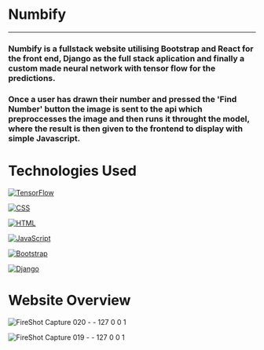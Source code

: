 # Numbify
<hr/>
<h3>Numbify is a fullstack website utilising Bootstrap and React for the front end, Django as the full stack aplication and finally a custom made neural network with tensor flow for the predictions.</h3>
<h3>Once a user has drawn their number and pressed the 'Find Number' button the image is sent to the api which preproccesses the image and then runs it throught the model, where the result is then given to the frontend to display with simple Javascript.</h3>

<h1>Technologies Used</h1>

[TensorFlow]: https://img.shields.io/badge/TensorFlow-FF6F00?style=for-the-badge&logo=tensorflow&logoColor=white
[TensorFlow-url]: https://www.tensorflow.org/
[![TensorFlow][TensorFlow]][TensorFlow-url]

[CSS]: https://img.shields.io/badge/CSS3-1572B6?style=for-the-badge&logo=css3&logoColor=white
[CSS-url]: https://developer.mozilla.org/en-US/docs/Web/CSS
[![CSS][CSS]][CSS-url]

[HTML]: https://img.shields.io/badge/HTML5-E34F26?style=for-the-badge&logo=html5&logoColor=white
[HTML-url]: https://developer.mozilla.org/en-US/docs/Web/HTML
[![HTML][HTML]][HTML-url]

[JavaScript]: https://img.shields.io/badge/JavaScript-F7DF1E?style=for-the-badge&logo=javascript&logoColor=black
[JavaScript-url]: https://developer.mozilla.org/en-US/docs/Web/JavaScript
[![JavaScript][JavaScript]][JavaScript-url]

[Bootstrap]: https://img.shields.io/badge/Bootstrap-563D7C?style=for-the-badge&logo=bootstrap&logoColor=white
[Bootstrap-url]: https://getbootstrap.com/
[![Bootstrap][Bootstrap]][Bootstrap-url]

[Django]: https://img.shields.io/badge/Django-092E20?style=for-the-badge&logo=django&logoColor=white
[Django-url]: https://www.djangoproject.com/
[![Django][Django]][Django-url]

<h1>Website Overview</h1>

![FireShot Capture 020 -  - 127 0 0 1](https://github.com/Colin-Harwood/Hand-Writing-To-Text/assets/138476341/991198b4-769e-4037-b114-3ec3fc16af03)


![FireShot Capture 019 -  - 127 0 0 1](https://github.com/Colin-Harwood/Hand-Writing-To-Text/assets/138476341/0052e0cd-3dfa-4520-b25a-0aece34feb1c)

